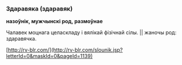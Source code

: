 ### Здаравяка (здаравяк)
**назоўнік, мужчынскі род, размоўнае**

Чалавек моцнага целаскладу і вялікай фізічнай сілы. || жаночы род: здаравячка.

<a rel="author">[http://rv-blr.com/](http://rv-blr.com/slounik.jsp?letterId=0&maskId=0&pageId=1139)</a>
